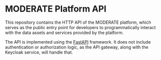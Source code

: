 # MODERATE Platform API

This repository contains the HTTP API of the MODERATE platform, which serves as the public entry point for developers to programmatically interact with the data assets and services provided by the platform.

The API is implemented using the [FastAPI](https://github.com/tiangolo/fastapi) framework. It does not include authentication or authorization logic, as the API gateway, along with the Keycloak service, will handle that.
